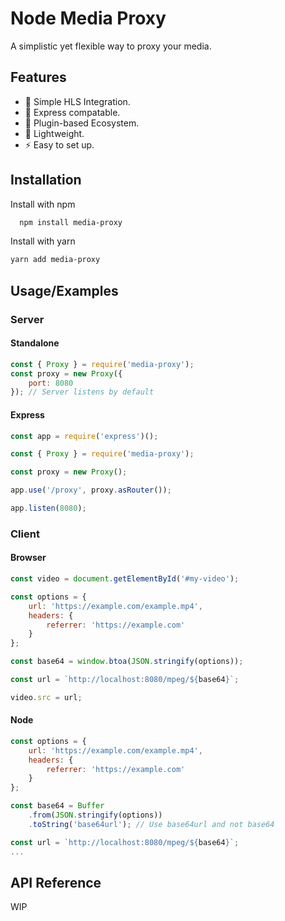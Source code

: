 
# Node Media Proxy

A simplistic yet flexible way to proxy your media.


## Features

- 🔴 Simple HLS Integration.
- 🧩 Express compatable.
- 🔌 Plugin-based Ecosystem.
- 🍃 Lightweight.
- ⚡ Easy to set up.


## Installation

Install with npm

```bash
  npm install media-proxy
```

Install with yarn

```bash
yarn add media-proxy
```
    
## Usage/Examples


### Server

#### Standalone
```js
const { Proxy } = require('media-proxy');
const proxy = new Proxy({
    port: 8080
}); // Server listens by default
```

#### Express

```js
const app = require('express')();

const { Proxy } = require('media-proxy');

const proxy = new Proxy();

app.use('/proxy', proxy.asRouter());

app.listen(8080);
```

### Client

#### Browser
```js
const video = document.getElementById('#my-video');

const options = {
    url: 'https://example.com/example.mp4',
    headers: {
        referrer: 'https://example.com'
    }
};

const base64 = window.btoa(JSON.stringify(options));

const url = `http://localhost:8080/mpeg/${base64}`;

video.src = url;

```

#### Node
```js
const options = {
    url: 'https://example.com/example.mp4',
    headers: {
        referrer: 'https://example.com'
    }
};

const base64 = Buffer
    .from(JSON.stringify(options))
    .toString('base64url'); // Use base64url and not base64

const url = `http://localhost:8080/mpeg/${base64}`;
...
```







## API Reference

WIP